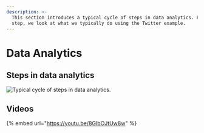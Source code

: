 ```yaml
---
description: >-
  This section introduces a typical cycle of steps in data analytics. For each
  step, we look at what we typically do using the Twitter example.
---
```


# Data Analytics

## Steps in data analytics

![Typical cycle of steps in data analytics.](../../../.gitbook/assets/data\_analytics\_process.png)

## Videos

{% embed url="https://youtu.be/8GIbOJtUw8w" %}


